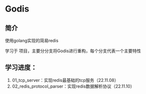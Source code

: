 # Godis
## 简介
使用golang实现的简易redis

学习于 [](https://github.com/HDT3213/godis) 项目，主要分分支将Godis进行重构，每个分支代表一个主要特性

## 学习进度：
1. 01_tcp_server：实现redis最基础的tcp服务（22.11.08）
2. 02_redis_protocol_parser：实现redis数据解析协议（22.11.10）
